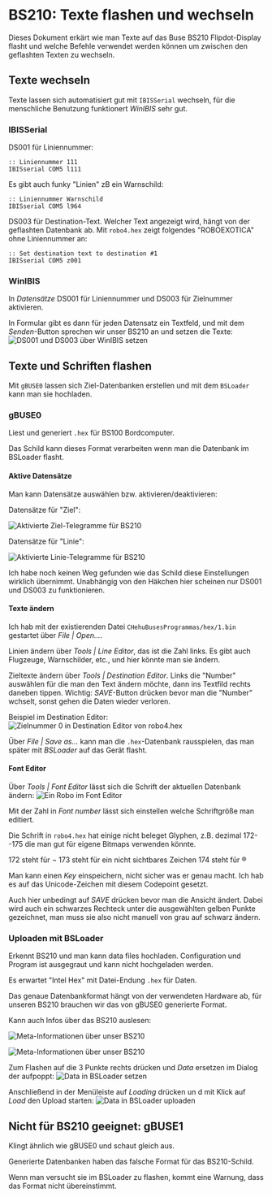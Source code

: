# BS210: Texte flashen und wechseln
Dieses Dokument erkärt wie man Texte auf das Buse BS210 Flipdot-Display flasht und welche Befehle verwendet werden können um zwischen den geflashten Texten zu wechseln.

## Texte wechseln
Texte lassen sich automatisiert gut mit `IBISSerial` wechseln, für die menschliche Benutzung funktionert _WinIBIS_ sehr gut.

### IBISSerial
DS001 für Liniennummer:
```
:: Liniennummer 111
IBISserial COM5 l111
```

Es gibt auch funky "Linien" zB ein Warnschild:
```
:: Liniennummer Warnschild
IBISserial COM5 l964
```

DS003 für Destination-Text. Welcher Text angezeigt wird, hängt von der geflashten Datenbank ab.
Mit `robo4.hex` zeigt folgendes "ROBOEXOTICA" ohne Liniennummer an:
```
:: Set destination text to destination #1
IBISserial COM5 z001
```

### WinIBIS
In _Datensätze_ DS001 für Liniennummer und DS003 für Zielnummer aktivieren.

In Formular gibt es dann für jeden Datensatz ein Textfeld, und mit dem _Senden_-Button sprechen wir unser BS210 an und setzen die Texte:
![DS001 und DS003 über WinIBIS setzen](screenshots/winibis.png)

## Texte und Schriften flashen
Mit `gBUSE0` lassen sich Ziel-Datenbanken erstellen und mit dem `BSLoader` kann man sie hochladen.

###  gBUSE0
Liest und generiert `.hex` für BS100 Bordcomputer.

Das Schild kann dieses Format verarbeiten wenn man die Datenbank im BSLoader flasht.

#### Aktive Datensätze
Man kann Datensätze auswählen bzw. aktivieren/deaktivieren:

Datensätze für "Ziel":

![Aktivierte Ziel-Telegramme für BS210](screenshots/gbuse0_active_destination_commands.png)

Datensätze für "Linie":

![Aktivierte Linie-Telegramme für BS210](screenshots/active_commands_line.png)

Ich habe noch keinen Weg gefunden wie das Schild diese Einstellungen wirklich übernimmt. Unabhängig von den Häkchen hier scheinen nur DS001 und DS003 zu funktionieren.

#### Texte ändern
Ich hab mit der existierenden Datei `CHehuBusesProgrammas/hex/1.bin` gestartet über _File | Open..._.

Linien ändern über _Tools | Line Editor_, das ist die  Zahl links. Es gibt auch Flugzeuge, Warnschilder, etc., und hier könnte man sie ändern.

Zieltexte ändern über _Tools | Destination Editor_. Links die "Number" auswählen für die man den Text ändern möchte, dann ins Textfild rechts daneben tippen. Wichtig: _SAVE_-Button drücken bevor man die "Number" wchselt, sonst gehen die Daten wieder verloren.

Beispiel im Destination Editor:
![Zielnummer 0 in Destination Editor von robo4.hex](screenshots/gbuse0_destination_editor.png)

Über _File | Save as..._ kann man die `.hex`-Datenbank rausspielen, das man später mit _BSLoader_ auf das Gerät flasht.

#### Font Editor
Über _Tools | Font Editor_ lässt sich die Schrift der aktuellen Datenbank ändern:
![Ein Robo im Font Editor](screenshots/font_editor.png)

Mit der Zahl in _Font number_ lässt sich einstellen welche Schriftgröße man editiert.

Die Schrift in `robo4.hex` hat einige nicht beleget Glyphen, z.B. dezimal 172--175 die man gut für eigene Bitmaps verwenden könnte.

172 steht für ¬
173 steht für ein nicht sichtbares Zeichen
174 steht für ®

Man kann einen _Key_ einspeichern, nicht sicher was er genau macht. Ich hab es auf das Unicode-Zeichen mit diesem Codepoint gesetzt.

Auch hier unbedingt auf _SAVE_ drücken bevor man die Ansicht ändert. Dabei wird auch ein schwarzes Rechteck unter die ausgewählten gelben Punkte gezeichnet, man muss sie also nicht manuell von grau auf schwarz ändern.

### Uploaden mit BSLoader
Erkennt BS210 und man kann data files hochladen. Configuration und Program ist ausgegraut und kann nicht hochgeladen werden.

Es erwartet "Intel Hex" mit Datei-Endung `.hex` für Daten.

Das genaue Datenbankformat hängt von der verwendeten Hardware ab, für unseren BS210 brauchen wir das von gBUSE0 generierte Format.

Kann auch Infos über das BS210 auslesen:

![Meta-Informationen über unser BS210](screenshots/./gbuse0_in_flash.png)

![Meta-Informationen über unser BS210](screenshots/./avail_commands.png)

Zum Flashen auf die 3 Punkte rechts drücken und _Data_ ersetzen im Dialog der aufpoppt:
![Data in BSLoader setzen](screenshots/./set_data_in_bsloader.png)

Anschließend in der Menüleiste auf _Loading_ drücken un d mit Klick auf _Load_ den Upload starten:
![Data in BSLoader uploaden](screenshots/./flashing.png)

## Nicht für BS210 geeignet: gBUSE1
Klingt ähnlich wie gBUSE0 und schaut gleich aus.

Generierte Datenbanken haben das falsche Format für das BS210-Schild.

Wenn man versucht sie im BSLoader zu flashen, kommt eine Warnung, dass das Format nicht übereinstimmt.